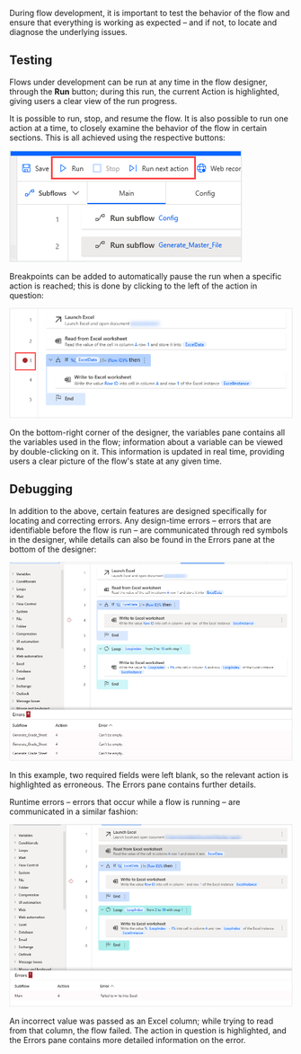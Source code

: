 During flow development, it is important to test the behavior of the flow and ensure that everything is working as expected – and if not, to locate and diagnose the underlying issues.

## Testing

Flows under development can be run at any time in the flow designer, through the **Run** button; during this run, the current Action is highlighted, giving users a clear view of the run progress.

It is possible to run, stop, and resume the flow. It is also possible to run one action at a time, to closely examine the behavior of the flow in certain sections. This is all achieved using the respective buttons:

![Screenshot of the designer toolbar with Run and Run next action highlighted.](..\media\toolbar.png)

Breakpoints can be added to automatically pause the run when a specific action is reached; this is done by clicking to the left of the action in question:

![Screenshot of the main function breakpoint.](..\media\main-function-breakpoint.png)

On the bottom-right corner of the designer, the variables pane contains all the variables used in the flow; information about a variable can be viewed by double-clicking on it. This information is updated in real time, providing users a clear picture of the flow's state at any given time.

## Debugging

In addition to the above, certain features are designed specifically for locating and correcting errors.
Any design-time errors – errors that are identifiable before the flow is run – are communicated through red symbols in the designer, while details can also be found in the Errors pane at the bottom of the designer:

![Screenshot of the errors pane showing eight errors.](..\media\errors-pane.png)

In this example, two required fields were left blank, so the relevant action is highlighted as erroneous. The Errors pane contains further details.

Runtime errors – errors that occur while a flow is running – are communicated in a similar fashion:

![Screenshot of the runtime errors pane showing one error.](..\media\errors-pane-continued.png)

An incorrect value was passed as an Excel column; while trying to read from that column, the flow failed. The action in question is highlighted, and the Errors pane contains more detailed information on the error.
